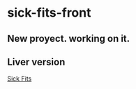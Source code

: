 # sick-fits-front

## New proyect. working on it.

## Liver version

[Sick Fits](https://sick-fits-front.vercel.app/sell)
